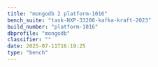 ```yaml
---
title: "mongodb 2 platform-1016"
bench_suite: "task-NXP-33208-kafka-kraft-2023"
build_number: "platform-1016"
dbprofile: "mongodb"
classifier: ""
date: 2025-07-11T16:19:25
type: "bench"
---
```

